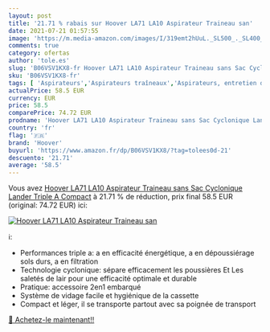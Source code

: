 ```yaml
---
layout: post
title: '21.71 % rabais sur Hoover LA71 LA10 Aspirateur Traineau san'
date: 2021-07-21 01:57:55
image: 'https://m.media-amazon.com/images/I/319emt2hUuL._SL500_._SL400_.jpg'
comments: true
category: ofertas
author: 'tole.es'
slug: 'B06VSV1KX8-fr Hoover LA71 LA10 Aspirateur Traineau sans Sac Cyclonique...'
sku: 'B06VSV1KX8-fr'
tags: [ 'Aspirateurs','Aspirateurs traîneaux','Aspirateurs, entretien des sols et nettoyeurs de vitres','Cuisine et Maison','hoover', ]
actualPrice: 58.5 EUR
currency: EUR
price: 58.5
comparePrice: 74.72 EUR
prodname: 'Hoover LA71 LA10 Aspirateur Traineau sans Sac Cyclonique Lander Triple A Compact'
country: 'fr'
flag: '🇫🇷'
brand: 'Hoover'
buyurl: 'https://www.amazon.fr/dp/B06VSV1KX8/?tag=tolees0d-21'
descuento: '21.71'
average: '58.5'
---
```


Vous avez [Hoover LA71 LA10 Aspirateur Traineau sans Sac Cyclonique Lander Triple A Compact](https://www.amazon.fr/dp/B06VSV1KX8/?tag=tolees0d-21)  à  21.71 % de réduction, prix final  58.5 EUR (original: 74.72 EUR) ici:

[![Hoover LA71 LA10 Aspirateur Traineau san](https://m.media-amazon.com/images/I/319emt2hUuL._SL500_._SL400_.jpg)](https://www.amazon.fr/dp/B06VSV1KX8/?tag=tolees0d-21)

ℹ️:

- Performances triple a: a en efficacité énergétique, a en dépoussiérage sols durs, a en filtration
- Technologie cyclonique: sépare efficacement les poussières Et Les saletés de lair pour une efficacité optimale et durable
- Pratique: accessoire 2en1 embarqué
- Système de vidage facile et hygiénique de la cassette
- Compact et léger, il se transporte partout avec sa poignée de transport

[🛒 Achetez-le maintenant!!](https://www.amazon.fr/dp/B06VSV1KX8/?tag=tolees0d-21)
